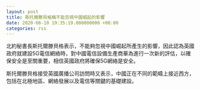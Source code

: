 ```yaml
---
layout: post
title: 斯托爾滕貝格稱不能忽視中國崛起的影響
date: 2020-06-10 19:35:19.000000000 +08:00
categories: rss
---
```


北約秘書長斯托爾滕貝格表示，不能夠忽視中國崛起所產生的影響，因此認為英國政府就建設5G電信網絡時，對中國電信設備生產商華為進行一次新的評估，以確保安全是至關重要，相信英國政府將確保5G網絡是安全。

斯托爾滕貝格接受英國廣播公司訪問時又表示，中國正在不同的範疇上接近西方，包括在北極地區、網絡發展以及電信等關鍵的基礎建設。
